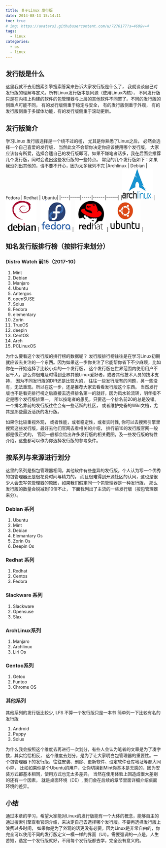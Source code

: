```yaml
---
title: 关于Linux 发行版
date: 2014-08-13 15:14:11
toc: true
# img: https://avatars3.githubusercontent.com/u/7270177?s=460&v=4
tags:
  - linux
categories:
  - os
  - linux
---
```


## 发行版是什么
这里我就不去用搜索引擎搜索答案来告诉大家发行版是什么了， 我就谈谈自己对发行版的理解与定义。所有Linux发行版本是同源（使用Linux内核）， 不同发行版只是在内核上构建的软件的包管理器与上层的其他软件不同罢了。不同的发行版的侧重点可能不同， 有的发行版侧重于稳定与安全， 有的发行版侧重于外观， 有的发行版侧重于多媒体功能，有的发行版侧重于滚动更新。

## 发行版简介
学习Linux 发行版选择是一个绕不过的槛， 尤其是你熟悉了Linux之后， 必然会选择一个自己喜爱的发行版， 当然此文不会帮你决定你应该使用哪个发行版， 大家应该各有所爱，选择合适自己的发行版即可。如果不嫌笔者话多，我在后面会推荐几个发行版，同时会说出这些发行版的一些特点。
常见的几个发行版如下：如果我没列出其他的，请不要不开心，因为太多我列不完
|Archlinux | Debian | Fedora | Redhat | Ubuntu|
|----|-----|-----|------|------|
|![Archlinux](./imgs/archlinux.png) | ![Debian](./imgs/debian.png) | ![Fedora](./imgs/fedora.png) | ![Redhat](./imgs/redhat.png) | ![Ubuntu](./imgs/ubuntu.png) |

## 知名发行版排行榜（按排行来划分）
###  Distro Watch 前15（2017-10）
1. Mint
2. Debian
3. Manjaro
4. Ubuntu
5. Antergos
6. openSUSE
7. Solus
8. Fedora
9. elementary
10. Zorin
11. TrueOS
12. deepin
13. CentOS
14. Arch
15. PCLinuxOS

为什么要看这个发行版的排行榜的数据呢？ 发行版排行榜往往是在学习Linux初期就应该去关注的一个东西。因为如果这一步你关注了它能帮你省下不少麻烦，比如你在一开始选择了比较小众的一个发行版， 这个发行版在世界范围内使用用户不足千人，那么你很难及时得到业界其他Linux爱好者，或者其他技术人员的技术支持， 因为不同发行版的DIff还是比较大的， 往往一些发行版有的问题，另一些没有，无法重现。所以在这一步，还是推荐大家去看看发行版这个东西。
当然发行版也不是看完排行榜之后直接去选择排名第一的就好，因为风水轮流转，明年指不定是哪个发行版排第一， 所以按笔者的愚见，只要选一个排名前20的总是没错。一个排名靠前的发行版往往会有一些活跃的社区， 或者维护完备的Wiki文档，尤其是那些最近活跃的发行版。

如果你比较重视外观， 或者性能，或者稳定性，或者实时性, 你可以去搜索引擎里搜索这些发行版，最好去他们官网去看相关的介绍， 排行前10的发行版官网一般都是很正式的， 官网一般都会给出许多发行版的相关截图，及一些发行版的特性介绍，这些都可以作为你选择发行版的参考条件。


## 按系列与来源进行划分
这里的系列是指包管理器相同，其他软件有些差异的发行版。个人认为写一个优秀的包管理器还是很花费时间与精力的， 而且很难得到开源社区的认同，这也是很少人会去写包管理器的原因，如果我们假定同一个包管理器是一种发行版， 那么发行版的数量会锐减到10倍不止， 下面我列出了主流的一些发行版（按包管理器来分）。
### Debian 系列
1. Ubuntu
2. Mint
3. Debian
4. Elemantary Os
5. Zorin Os
6. Deepin Os

### Redhat 系列
1. Redhat
2. Centos
3. Fedora

### Slackware 系列
1. Slackware
2. Opensuse
3. Slax

### ArchLinux系列
1. Manjaro
2. Archlinux
3. Liri Os

### Gentoo系列
1. Getoo
2. Funtoo
3. Chrome OS

### 其他系列
其他系列的发行版比较少, LFS 不算一个发行版只是一本书
简单列一下比较有名的发行版
1. Android
2. Puppy
3. Solus

为什么我会按照这个维度去再进行一次划分，有些人会认为笔者的文章是为了凑字数，其实恰恰相反， 这个维度去划分，是为了让大家明白包管理器的重要性。一个包管理器下的发行版，往往安装、删除、更新软件、设定软件仓库地址等都大同小异， 比如如果你是个Ubuntu的用户，让你切换到Mint你基本是无感的，因为安装方式都基本相同，使用方式也无太多差异。 当然在使用体验上回造成很大差别的还有一个因素， 就是桌面环境（DE）, 我们会在后续的章节里面详细介绍桌面环境的差异。

## 小结
通过本章的学习，希望大家能对Linux的发行版能有一个大体的概念，能够自主的通过搜索引擎查看官网介绍，来决定自己去选择哪个发行版。不要再选择发行版上浪费过多时间， 如果你是为了外观的话更没有必要。因为Linux是非常自由的，你完全可以使用不同的发行版定义一模一样的界面（UI）。需要强调的一点是，人生苦短，选定一个发行版就好，不用每个发行版都去学，完全没有意义的。

